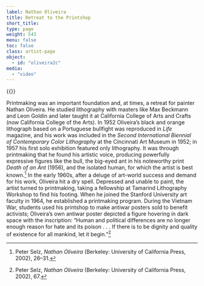 ```yaml
---
label: Nathan Oliveira
title: Retreat to the Printshop
short_title:
type: page
weight: 543
menu: false
toc: false
class: artist-page
object:
  - id: "oliveira2c"
media:
  - "video"
---
```

{{<q-figure id="oliveira2c">}}

Printmaking was an important foundation and, at times, a retreat for painter Nathan Oliveira. He studied lithography with masters like Max Beckmann and Leon Goldin and later taught it at California College of Arts and Crafts (now California College of the Arts). In 1952 Oliveira’s black and orange lithograph based on a Portuguese bullfight was reproduced in *Life* magazine, and his work was included in the *Second International Biennial of Contemporary Color Lithography* at the Cincinnati Art Museum in 1952; in 1957 his first solo exhibition featured only lithography. It was through printmaking that he found his artistic voice, producing powerfully expressive figures like the bull, the big-eyed ant in his noteworthy print *Death of an Ant* (1956), and the isolated human, for which the artist is best known.[^1] In the early 1960s, after a deluge of art-world success and demand for his work, Oliveira hit a dry spell. Depressed and unable to paint, the artist turned to printmaking, taking a fellowship at Tamarind Lithography Workshop to find his footing. When he joined the Stanford University art faculty in 1964, he established a printmaking program. During the Vietnam War, students used his printshop to make antiwar posters sold to benefit activists; Oliveira’s own antiwar poster depicted a figure hovering in dark space with the inscription: “Human and political differences are no longer enough reason for hate and its poison . . . If there is to be dignity and quality of existence for all mankind, let it begin.”[^2]

[^1]: Peter Selz, *Nathan Oliveira* (Berkeley: University of California Press, 2002), 26–31.

[^2]: Peter Selz, *Nathan Oliveira* (Berkeley: University of California Press, 2002), 67.
